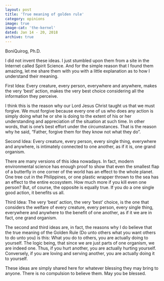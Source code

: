 ```yaml
---
layout: post
title: 'True meaning of golden rule'
category: opinions
image: true
image-cat: 'the-kernel'
dated: Jan 14 - 20, 2018
archive: true
---
```



BoniQuirog, Ph.D.

I did not invent these ideas. I just stumbled upon them from a site in the Internet called Spirit Science. And for the simple reason that I found them amazing, let me share them with you with a little explanation as to how I understand their meaning.

First Idea:  Every creature, every person, everywhere and anywhere, makes the very ‘best’ action, makes the very best choice considering all the information they perceive.

I think this is the reason why our Lord Jesus Christ taught us that we must forgive. We must forgive because every one of us who does any action is simply doing what he or she is doing to the extent of his or her understanding and appreciation of the situation at such time. In other words, that is one’s best effort under the circumstances. That is the reason why he said, “Father, forgive them for they know not what they do”.

Second Idea:  Every creature, every person, every single thing, everywhere and anywhere, is intimately connected to one another, as if it is, one grand organism.

There are many versions of this idea nowadays. In fact, modern environmental science has enough proof to show that even the smallest flap of a butterfly in one corner of the world has an effect to the whole planet. One tree cut in the Philippines, or one plastic wrapper thrown to the sea has an effect to the entire ecosystem. How much more if you kill even one person? But, of course, the opposite is equally true. If you do a one single good action, it benefits us all.

Third Idea:  The very ‘best’ action, the very ‘best’ choice, is the one that considers the welfare of every creature, every person, every single thing, everywhere and anywhere to the benefit of one another, as if it we are in fact, one grand organism.

The second and third ideas are, in fact, the reasons why I do believe that the true meaning of the Golden Rule (Do unto others what you want others to do unto you) is this: What you do to others, you are actually doing to yourself. The logic being, that since we are just parts of one organism, we are indeed one. Thus, if you hurt another, you are actually hurting yourself. Conversely, if you are loving and serving another, you are actually doing it to yourself.

These ideas are simply shared here for whatever blessing they may bring to anyone. There is no compulsion to believe them. May you be blessed.